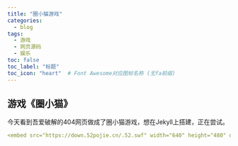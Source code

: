 ```yaml
---
title: "圈小猫游戏"
categories:
  - blog
tags:
  - 游戏
  - 网页源码
  - 娱乐
toc: false
toc_label: "标题"
toc_icon: "heart"  # Font Awesome对应图标名称 (无fa前缀)	
---
```


## 游戏《圈小猫》

今天看到吾爱破解的404网页做成了圈小猫游戏，想在Jekyll上搭建，正在尝试。
```yaml
<embed src="https://down.52pojie.cn/.52.swf" width="640" height="480" quality="high" pluginspage="http://www.macromedia.com/go/getflashplayer" type="application/x-shockwave-flash" id="top10movie" name="top10movie" menu="false">
```